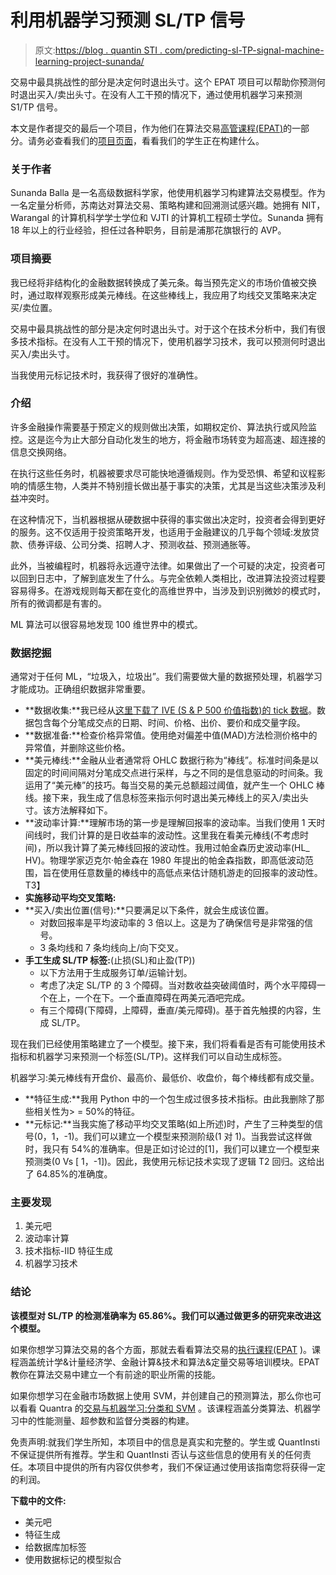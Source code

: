 # 利用机器学习预测 SL/TP 信号

> 原文:[https://blog . quantin STI . com/predicting-sl-TP-signal-machine-learning-project-sunanda/](https://blog.quantinsti.com/predicting-sl-tp-signal-machine-learning-project-sunanda/)

交易中最具挑战性的部分是决定何时退出头寸。这个 EPAT 项目可以帮助你预测何时退出买入/卖出头寸。在没有人工干预的情况下，通过使用机器学习来预测 S1/TP 信号。

本文是作者提交的最后一个项目，作为他们在算法交易[高管课程(EPAT](https://www.google.com/url?q=https://www.quantinsti.com/epat&sa=D&ust=1579519264244000)[](https://www.google.com/url?q=https://www.quantinsti.com/epat&sa=D&ust=1579519264245000)[)](https://www.google.com/url?q=https://www.quantinsti.com/epat&sa=D&ust=1579519264245000)的一部分。请务必查看我们的[项目页面](https://www.google.com/url?q=https://blog.quantinsti.com/tag/epat-trading-projects/&sa=D&ust=1579519264246000)，看看我们的学生正在构建什么。

### 关于作者

Sunanda Balla 是一名高级数据科学家，他使用机器学习构建算法交易模型。作为一名定量分析师，苏南达对算法交易、策略构建和回溯测试感兴趣。她拥有 NIT，Warangal 的计算机科学学士学位和 VJTI 的计算机工程硕士学位。Sunanda 拥有 18 年以上的行业经验，担任过各种职务，目前是浦那花旗银行的 AVP。

### 项目摘要

我已经将非结构化的金融数据转换成了美元条。每当预先定义的市场价值被交换时，通过取样观察形成美元棒线。在这些棒线上，我应用了均线交叉策略来决定买/卖位置。

交易中最具挑战性的部分是决定何时退出头寸。对于这个在技术分析中，我们有很多技术指标。在没有人工干预的情况下，使用机器学习技术，我可以预测何时退出买入/卖出头寸。

当我使用元标记技术时，我获得了很好的准确性。

### 介绍

许多金融操作需要基于预定义的规则做出决策，如期权定价、算法执行或风险监控。这是迄今为止大部分自动化发生的地方，将金融市场转变为超高速、超连接的信息交换网络。

在执行这些任务时，机器被要求尽可能快地遵循规则。作为受恐惧、希望和议程影响的情感生物，人类并不特别擅长做出基于事实的决策，尤其是当这些决策涉及利益冲突时。

在这种情况下，当机器根据从硬数据中获得的事实做出决定时，投资者会得到更好的服务。这不仅适用于投资策略开发，也适用于金融建议的几乎每个领域:发放贷款、债券评级、公司分类、招聘人才、预测收益、预测通胀等。

此外，当被编程时，机器将永远遵守法律。如果做出了一个可疑的决定，投资者可以回到日志中，了解到底发生了什么。与完全依赖人类相比，改进算法投资过程要容易得多。在游戏规则每天都在变化的高维世界中，当涉及到识别微妙的模式时，所有的微调都是有害的。

ML 算法可以很容易地发现 100 维世界中的模式。

### 数据挖掘

通常对于任何 ML，“垃圾入，垃圾出”。我们需要做大量的数据预处理，机器学习才能成功。正确组织数据非常重要。

*   **数据收集:**我已经从[这里下载了 IVE (S & P 500 价值指数)的 tick 数据](https://www.google.com/url?q=http://www.kibot.com/free_historical_data.aspx&sa=D&ust=1579519264251000)。数据包含每个分笔成交点的日期、时间、价格、出价、要价和成交量字段。
*   **数据准备:**检查价格异常值。使用绝对偏差中值(MAD)方法检测价格中的异常值，并删除这些价格。
*   **美元棒线:**金融从业者通常将 OHLC 数据行称为“棒线”。标准时间条是以固定的时间间隔对分笔成交点进行采样，与之不同的是信息驱动的时间条。我运用了“美元棒”的技巧。每当交易的美元总额超过阈值，就产生一个 OHLC 棒线。接下来，我生成了信息标签来指示何时退出美元棒线上的买入/卖出头寸。该方法解释如下。
*   **波动率计算:**理解市场的第一步是理解回报率的波动率。当我们使用 1 天时间线时，我们计算的是日收益率的波动性。这里我在看美元棒线(不考虑时间)，所以我计算了美元棒线回报的波动性。我用过帕金森历史波动率(HL_ HV)。物理学家迈克尔·帕金森在 1980 年提出的帕金森指数，即高低波动范围，旨在使用任意数量的棒线中的高低点来估计随机游走的回报率的波动性。
    T3】
*   **实施移动平均交叉策略:**
*   **买入/卖出位置(信号):**只要满足以下条件，就会生成该位置。
    *   对数回报率是平均波动率的 3 倍以上。这是为了确保信号是非常强的信号。
    *   3 条均线和 7 条均线向上/向下交叉。
*   **手工生成 SL/TP 标签:**(止损(SL)和止盈(TP))
    *   以下方法用于生成服务订单/运输计划。
    *   考虑了决定 SL/TP 的 3 个障碍。当对数收益突破阈值时，两个水平障碍一个在上，一个在下。一个垂直障碍在两美元酒吧完成。
    *   有三个障碍(下障碍，上障碍，垂直/美元障碍)。基于首先触摸的内容，生成 SL/TP。

现在我们已经使用策略建立了一个模型。接下来，我们将看看是否有可能使用技术指标和机器学习来预测一个标签(SL/TP)。这样我们可以自动生成标签。

机器学习:美元棒线有开盘价、最高价、最低价、收盘价，每个棒线都有成交量。

*   **特征生成:**我用 Python 中的一个包生成过很多技术指标。由此我删除了那些相关性为> = 50%的特征。
*   **元标记:**当我实施了移动平均交叉策略(如上所述)时，产生了三种类型的信号(0，1，-1)。我们可以建立一个模型来预测阶级(1 对 1)。当我尝试这样做时，我只有 54%的准确率。但是正如讨论过的[1]，我们可以建立一个模型来预测类(0 Vs [ 1，-1])。因此，我使用元标记技术实现了逻辑 T2 回归。这给出了 64.85%的准确度。

### 主要发现

1.  美元吧
2.  波动率计算
3.  技术指标-IID 特征生成
4.  机器学习技术

### 结论

**该模型对 SL/TP 的检测准确率为 65.86%。我们可以通过做更多的研究来改进这个模型。**

如果你想学习算法交易的各个方面，那就去看看算法交易的[执行课程(EPAT](https://www.google.com/url?q=https://www.quantinsti.com/epat/&sa=D&ust=1579519264257000) )。课程涵盖统计学&计量经济学、金融计算&技术和算法&定量交易等培训模块。EPAT 教你在算法交易中建立一个有前途的职业所需的技能。

如果你想学习在金融市场数据上使用 SVM，并创建自己的预测算法，那么你也可以看看 Quantra 的[交易与机器学习:分类和 SVM](https://quantra.quantinsti.com/course/trading-machine-learning-classification-svm) 。该课程涵盖分类算法、机器学习中的性能测量、超参数和监督分类器的构建。

免责声明:就我们学生所知，本项目中的信息是真实和完整的。学生或 QuantInsti 不保证提供所有推荐。学生和 QuantInsti 否认与这些信息的使用有关的任何责任。本项目中提供的所有内容仅供参考，我们不保证通过使用该指南您将获得一定的利润。

**下载中的文件:**

*   美元吧
*   特征生成
*   给数据库加标签
*   使用数据标记的模型拟合